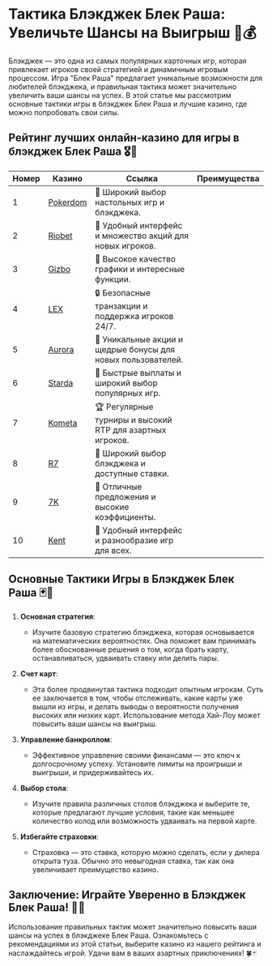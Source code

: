 # Тактика Блэкджек Блек Раша: Увеличьте Шансы на Выигрыш 🎴💰

Блэкджек — это одна из самых популярных карточных игр, которая привлекает игроков своей стратегией и динамичным игровым процессом. Игра "Блек Раша" предлагает уникальные возможности для любителей блэкджека, и правильная тактика может значительно увеличить ваши шансы на успех. В этой статье мы рассмотрим основные тактики игры в блэкджек Блек Раша и лучшие казино, где можно попробовать свои силы.

## Рейтинг лучших онлайн-казино для игры в блэкджек Блек Раша 🎖️🌟

| Номер | Казино | Ссылка | Преимущества |
|-------|--------|--------|--------------|
| 1     | [Pokerdom](https://brandplay.link/4k77v2yx) | 🎉 Широкий выбор настольных игр и блэкджека. |
| 2     | [Riobet](https://brandplay.link/7xBLTPyj) | 🤑 Удобный интерфейс и множество акций для новых игроков. |
| 3     | [Gizbo](https://brandplay.link/bprXw4YV) | 🌟 Высокое качество графики и интересные функции. |
| 4     | [LEX](https://brandplay.link/zW4hdDFV) | 🔒 Безопасные транзакции и поддержка игроков 24/7. |
| 5     | [Aurora](https://10trafic-stat2.com/click/668546556bcc6313411604bd/6766/13032/subaccount) | 💎 Уникальные акции и щедрые бонусы для новых пользователей. |
| 6     | [Starda](https://brandplay.link/fB7xwRFL) | 🚀 Быстрые выплаты и широкий выбор популярных игр. |
| 7     | [Kometa](https://brandplay.link/8ZymQJV8) | 🏆 Регулярные турниры и высокий RTP для азартных игроков. |
| 8     | [R7](https://brandplay.link/bMd3Yjsw) | 🎲 Широкий выбор блэкджека и доступные ставки. |
| 9     | [7K](https://brandplay.link/BvQyFShp) | 🎊 Отличные предложения и высокие коэффициенты. |
| 10    | [Kent](https://brandplay.link/Fv2WP3js) | 🎁 Удобный интерфейс и разнообразие игр для всех. |

## Основные Тактики Игры в Блэкджек Блек Раша 🃏🎯

1. **Основная стратегия**:
   - Изучите базовую стратегию блэкджека, которая основывается на математических вероятностях. Она поможет вам принимать более обоснованные решения о том, когда брать карту, останавливаться, удваивать ставку или делить пары.

2. **Счет карт**:
   - Эта более продвинутая тактика подходит опытным игрокам. Суть ее заключается в том, чтобы отслеживать, какие карты уже вышли из игры, и делать выводы о вероятности получения высоких или низких карт. Использование метода Хай-Лоу может повысить ваши шансы на выигрыш.

3. **Управление банкроллом**:
   - Эффективное управление своими финансами — это ключ к долгосрочному успеху. Установите лимиты на проигрыши и выигрыши, и придерживайтесь их.

4. **Выбор стола**:
   - Изучите правила различных столов блэкджека и выберите те, которые предлагают лучшие условия, такие как меньшее количество колод или возможность удваивать на первой карте.

5. **Избегайте страховки**:
   - Страховка — это ставка, которую можно сделать, если у дилера открыта туза. Обычно это невыгодная ставка, так как она увеличивает преимущество казино.

## Заключение: Играйте Уверенно в Блэкджек Блек Раша! 🌟🎉

Использование правильных тактик может значительно повысить ваши шансы на успех в блэкджеке Блек Раша. Ознакомьтесь с рекомендациями из этой статьи, выберите казино из нашего рейтинга и наслаждайтесь игрой. Удачи вам в ваших азартных приключениях! 🍀🃏
